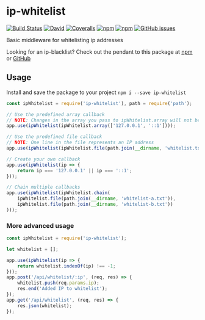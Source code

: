 # ip-whitelist

[![Build Status](https://img.shields.io/travis/mbrandau/ip-whitelist.svg)](https://travis-ci.org/mbrandau/ip-whitelist) [![David](https://img.shields.io/david/mbrandau/ip-whitelist.svg)](https://david-dm.org/mbrandau/ip-whitelist) [![Coveralls](https://img.shields.io/coveralls/mbrandau/ip-whitelist.svg)](https://coveralls.io/github/mbrandau/ip-whitelist) [![npm](https://img.shields.io/npm/v/ip-whitelist.svg)](https://www.npmjs.com/package/ip-whitelist) [![npm](https://img.shields.io/npm/dt/ip-whitelist.svg)](https://www.npmjs.com/package/ip-whitelist) [![GitHub issues](https://img.shields.io/github/issues/mbrandau/ip-whitelist.svg)](https://github.com/mbrandau/ip-whitelist/issues)

Basic middleware for whitelisting ip addresses

Looking for an ip-blacklist? Check out the pendant to this package at [npm](https://www.npmjs.com/package/ip-blacklist) or [GitHub](https://github.com/mbrandau/ip-blacklist)

## Usage

Install and save the package to your project `npm i --save ip-whitelist`

```js
const ipWhitelist = require('ip-whitelist'), path = require('path');

// Use the predefined array callback
// NOTE: Changes in the array you pass to ipWhitelist.array will not be considered!
app.use(ipWhitelist(ipWhitelist.array(['127.0.0.1', '::1'])));

// Use the predefined file callback
// NOTE: One line in the file represents an IP address
app.use(ipWhitelist(ipWhitelist.file(path.join(__dirname, 'whitelist.txt'))));

// Create your own callback
app.use(ipWhitelist(ip => {
    return ip === '127.0.0.1' || ip === '::1';
}));

// Chain multiple callbacks
app.use(ipWhitelist(ipWhitelist.chain(
    ipWhitelist.file(path.join(__dirname, 'whitelist-a.txt')),
    ipWhitelist.file(path.join(__dirname, 'whitelist-b.txt'))
)));
```

### More advanced usage

```js
const ipWhitelist = require('ip-whitelist');

let whitelist = [];

app.use(ipWhitelist(ip => {
    return whitelist.indexOf(ip) !== -1;
}));
app.post('/api/whitelist/:ip', (req, res) => {
    whitelist.push(req.params.ip);
    res.end('Added IP to whitelist');
});
app.get('/api/whitelist', (req, res) => {
    res.json(whitelist);
});
```
